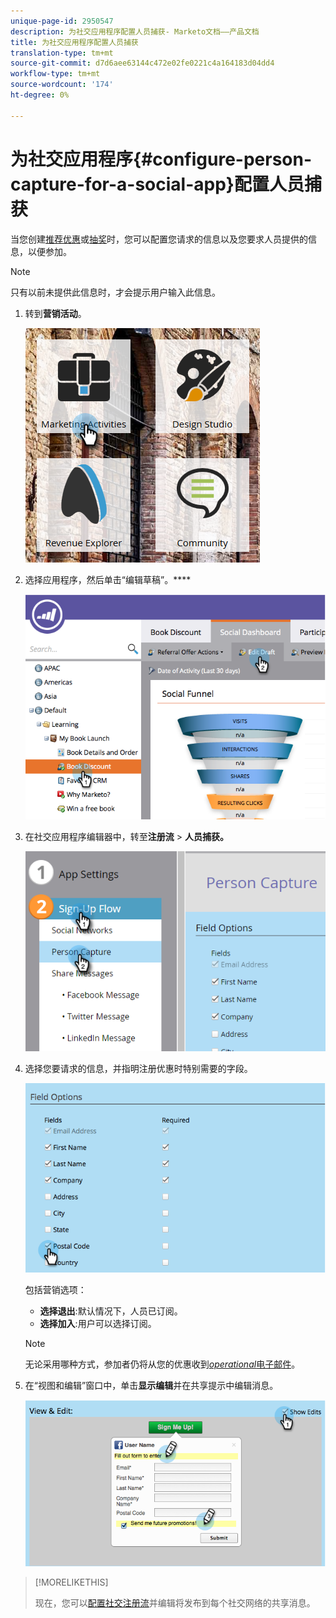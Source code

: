 ```yaml
---
unique-page-id: 2950547
description: 为社交应用程序配置人员捕获- Marketo文档——产品文档
title: 为社交应用程序配置人员捕获
translation-type: tm+mt
source-git-commit: d7d6aee63144c472e02fe0221c4a164183d04dd4
workflow-type: tm+mt
source-wordcount: '174'
ht-degree: 0%

---
```



# 为社交应用程序{#configure-person-capture-for-a-social-app}配置人员捕获

当您创建[推荐优惠](../../../../product-docs/demand-generation/social/referral-offers/create-a-referral-offer.md)或[抽奖](../../../../product-docs/demand-generation/social/sweepstakes/create-sweepstakes.md)时，您可以配置您请求的信息以及您要求人员提供的信息，以便参加。

>[!NOTE]
>
>只有以前未提供此信息时，才会提示用户输入此信息。

1. 转到&#x200B;**营销活动**。

   ![](assets/ma-2.png)

1. 选择应用程序，然后单击“编辑草稿”。****

   ![](assets/image2014-9-22-10-3a57-3a57.png)

1. 在社交应用程序编辑器中，转至&#x200B;**注册流** > **人员捕获。**

   ![](assets/three-1.png)

1. 选择您要请求的信息，并指明注册优惠时特别需要的字段。

   ![](assets/image2014-9-22-10-58-24.png)

   包括营销选项：

   * **选择退出**:默认情况下，人员已订阅。
   * **选择加入**:用户可以选择订阅。

   >[!NOTE]
   >
   >无论采用哪种方式，参加者仍将从您的优惠收到&#x200B;[*operational*&#x200B;电子邮件](../../../../product-docs/email-marketing/general/functions-in-the-editor/make-an-email-operational.md)。

1. 在“视图和编辑”窗口中，单击&#x200B;**显示编辑**&#x200B;并在共享提示中编辑消息。

   ![](assets/image2014-9-22-11-3a2-3a56.png)

>[!MORELIKETHIS]
>
>现在，您可以[配置社交注册流](configure-social-sign-up-share-flow.md)并编辑将发布到每个社交网络的共享消息。

